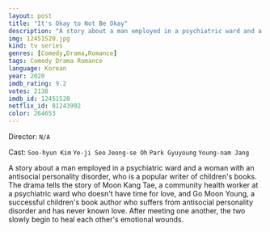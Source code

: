 ```yaml
---
layout: post
title: "It's Okay to Not Be Okay"
description: "A story about a man employed in a psychiatric ward and a woman with an antisocial personality disorder, who is a popular writer of children's books. The drama tells the story of Moon Kang Tae, a community health worker at a psychiatric ward who doesn't have time for love, and Go Moon Young, a successful children's book author who suffers from antisocial personality disorder and has never known love. After meeting one another, the two slowly begin to heal each other's emotional wounds..."
img: 12451520.jpg
kind: tv series
genres: [Comedy,Drama,Romance]
tags: Comedy Drama Romance 
language: Korean
year: 2020
imdb_rating: 9.2
votes: 2138
imdb_id: 12451520
netflix_id: 81243992
color: 264653
---
```

Director: `N/A`  

Cast: `Soo-hyun Kim` `Ye-ji Seo` `Jeong-se Oh` `Park Gyuyoung` `Young-nam Jang` 

A story about a man employed in a psychiatric ward and a woman with an antisocial personality disorder, who is a popular writer of children's books. The drama tells the story of Moon Kang Tae, a community health worker at a psychiatric ward who doesn't have time for love, and Go Moon Young, a successful children's book author who suffers from antisocial personality disorder and has never known love. After meeting one another, the two slowly begin to heal each other's emotional wounds.